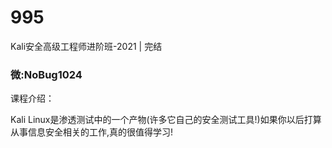 # 995
Kali安全高级工程师进阶班-2021 | 完结
### 微:NoBug1024 


课程介绍：

Kali Linux是渗透测试中的一个产物(许多它自己的安全测试工具!)如果你以后打算从事信息安全相关的工作,真的很值得学习!
